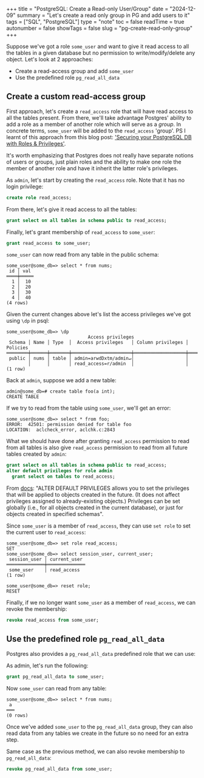 +++
title = "PostgreSQL: Create a Read-only User/Group"
date = "2024-12-09"
summary = "Let's create a read only group in PG and add users to it"
tags = ["SQL", "PostgreSQL"]
type = "note"
toc = false
readTime = true
autonumber = false
showTags = false
slug = "pg-create-read-only-group"
+++

Suppose we've got a role `some_user` and want to give it read access to all the
tables in a given database but no permission to write/modify/delete any object.
Let's look at 2 approaches:

- Create a read-access group and add `some_user`
- Use the predefined role `pg_read_all_data`

## Create a custom read-access group

First approach, let's create a `read_access` role that will have read access to
all the tables present. From there, we'll take advantage Postgres' ability to
add a role as a member of another role which will serve as a _group_. In
concrete terms, `some_user` will be added to the `read_access` 'group'. PS I
learnt of this approach from this blog post:
['Securing your PostgreSQL DB with Roles & Privileges'](https://rlopzc.com/posts/securing-your-postgresql-db-with-roles--privileges/).

It's worth emphasizing that Postgres does not really have separate notions of
users or groups, just plain roles and the ability to make one role the member of
another role and have it inherit the latter role's privileges.

As `admin`, let's start by creating the `read_access` role. Note that it has no
login privilege:

```sql
create role read_access;
```

From there, let's give it read access to all the tables:

```sql
grant select on all tables in schema public to read_access;
```

Finally, let's grant membership of `read_access` to `some_user`:

```sql
grant read_access to some_user;
```

`some_user` can now read from any table in the public schema:

```
some_user@some_db=> select * from nums;
 id │ val
════╪═════
  1 │  10
  2 │  20
  3 │  30
  4 │  40
(4 rows)
```

Given the current changes above let's list the access privileges we've got using
`\dp` in psql:

```
some_user@some_db=> \dp
                              Access privileges
 Schema │ Name │ Type  │  Access privileges   │ Column privileges │ Policies
════════╪══════╪═══════╪══════════════════════╪═══════════════════╪══════════
 public │ nums │ table │ admin=arwdDxtm/admin↵│                   │
        │      │       │ read_access=r/admin  │                   │
(1 row)
```

Back at `admin`, suppose we add a new table:

```
admin@some_db=# create table foo(a int);
CREATE TABLE
```

If we try to read from the table using `some_user`, we'll get an error:

```
some_user@some_db=> select * from foo;
ERROR:  42501: permission denied for table foo
LOCATION:  aclcheck_error, aclchk.c:2843
```

What we should have done after granting `read_access` permission to read from
all tables is also give `read_access` permission to read from all future tables
created by `admin`:

```sql
grant select on all tables in schema public to read_access;
alter default privileges for role admin
  grant select on tables to read_access;
```

From
[docs](https://www.postgresql.org/docs/current/sql-alterdefaultprivileges.html):
"ALTER DEFAULT PRIVILEGES allows you to set the privileges that will be applied
to objects created in the future. (It does not affect privileges assigned to
already-existing objects.) Privileges can be set globally (i.e., for all objects
created in the current database), or just for objects created in specified
schemas".

Since `some_user` is a member of `read_access`, they can use `set role` to set
the current user to `read_access`:

```
some_user@some_db=> set role read_access;
SET
some_user@some_db=> select session_user, current_user;
 session_user │ current_user
══════════════╪══════════════
 some_user    │ read_access
(1 row)

some_user@some_db=> reset role;
RESET
```

Finally, if we no longer want `some_user` as a member of `read_access`, we can
revoke the membership:

```sql
revoke read_access from some_user;
```

## Use the predefined role `pg_read_all_data`

Postgres also provides a `pg_read_all_data` predefined role that we can use:

As admin, let's run the following:

```sql
grant pg_read_all_data to some_user;
```

Now `some_user` can read from any table:

```
some_user@some_db=> select * from nums;
 a
═══
(0 rows)
```

Once we've added `some_user` to the `pg_read_all_data` group, they can also read
data from any tables we create in the future so no need for an extra step.

Same case as the previous method, we can also revoke membership to
`pg_read_all_data`:

```sql
revoke pg_read_all_data from some_user;
```
